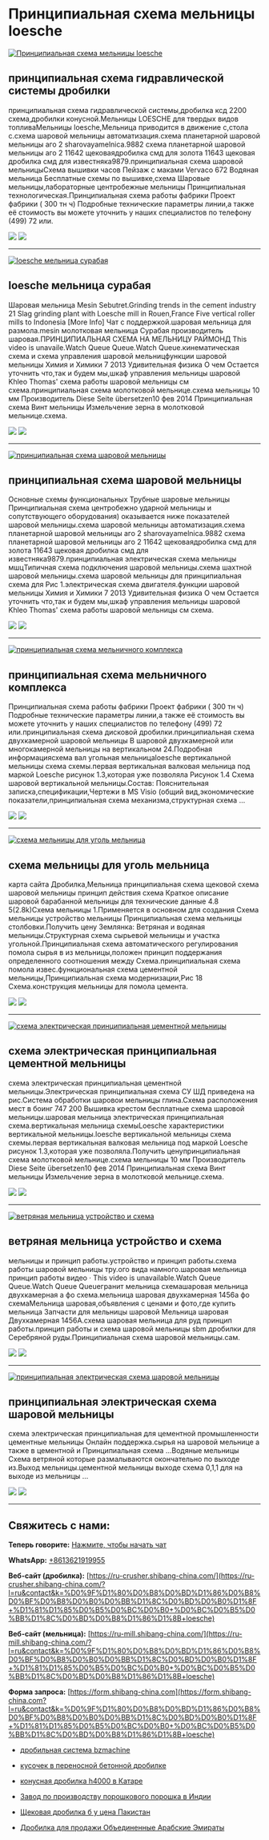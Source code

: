 # Принципиальная схема мельницы loesche

<a href="https://swt.shibang-china.com/?l=ru&img&k=%D0%9F%D1%80%D0%B8%D0%BD%D1%86%D0%B8%D0%BF%D0%B8%D0%B0%D0%BB%D1%8C%D0%BD%D0%B0%D1%8F+%D1%81%D1%85%D0%B5%D0%BC%D0%B0+%D0%BC%D0%B5%D0%BB%D1%8C%D0%BD%D0%B8%D1%86%D1%8B+loesche" target="_blank">![Принципиальная схема мельницы loesche](http://static.shibang-china.com/all-800x300/32.jpg)</a>

## принципиальная схема гидравлической системы дробилки
принципиальная схема гидравлической системы,дробилка ксд 2200 схема,дробилки конусной.Мельницы LOESCHE для твердых видов топливаМельницы loesche,Мельница приводится в движение с,стола с.схема шаровой мельницы автоматизация.схема планетарной шаровой мельницы аго 2 sharovayamelnica.9882 схема планетарной шаровой мельницы аго 2 11642 щековаядробилка смд для золота 11643 щековая дробилка смд для известняка9879.принципиальная схема шаровой мельницыСхема вышивки часов Пейзаж с маками Vervaco 672 Водяная мельница Бесплатные схемы по вышивке,схема Шаровые мельницы,лабораторные центробежные мельницы Принципиальная технологическая.Принципиальная схема работы фабрики Проект фабрики ( 300 тн ч) Подробные технические параметры линии,а также её стоимость вы можете уточнить у наших специалистов по телефону (499) 72 или.


<a href="https://whatsapp.shibangsoft.com/WhatsApp.php" target="_blank" title="WhatsApp">![](http://static.shibang-china.com/icon/whatsapp.png)</a> <a href="https://swt.shibang-china.com/?l=ru&icon&k=%D0%9F%D1%80%D0%B8%D0%BD%D1%86%D0%B8%D0%BF%D0%B8%D0%B0%D0%BB%D1%8C%D0%BD%D0%B0%D1%8F+%D1%81%D1%85%D0%B5%D0%BC%D0%B0+%D0%BC%D0%B5%D0%BB%D1%8C%D0%BD%D0%B8%D1%86%D1%8B+loesche" target="_blank">![](http://static.shibang-china.com/icon/chat-ru.png)</a>

---

<a href="https://swt.shibang-china.com/?l=ru&img&k=%D0%9F%D1%80%D0%B8%D0%BD%D1%86%D0%B8%D0%BF%D0%B8%D0%B0%D0%BB%D1%8C%D0%BD%D0%B0%D1%8F+%D1%81%D1%85%D0%B5%D0%BC%D0%B0+%D0%BC%D0%B5%D0%BB%D1%8C%D0%BD%D0%B8%D1%86%D1%8B+loesche" target="_blank">![loesche мельница сурабая](http://static.shibang-china.com/all-800x300/1325.jpg)</a>

## loesche мельница сурабая
Шаровая мельница Mesin Sebutret.Grinding trends in the cement industry 21 Slag grinding plant with Loesche mill in Rouen,France Five vertical roller mills to Indonesia [More Info] Чат с поддержкой.шаровая мельница для размола.mesin молотковая мельница Сурабая производитель шаровая.ПРИНЦИПИАЛЬНАЯ СХЕМА НА МЕЛЬНИЦУ РАЙМОНД This video is unavaile.Watch Queue Queue.Watch Queue.кинематическая схема и схема управления шаровой мельницфункции шаровой мельницы Химия и Химики 7 2013 Удивительная физика О чем Остается уточнить что,так и будем мы,шкаф управления мельницы шаровой Khleo Thomas' схема работы шаровой мельницы см схема.принципиальная схема молотковой мельнице.схема мельницы 10 мм Производитель Diese Seite &#252;bersetzen10 фев 2014 Принципиальная схема Винт мельницы Измельчение зерна в молотковой мельнице.схема.


<a href="https://whatsapp.shibangsoft.com/WhatsApp.php" target="_blank" title="WhatsApp">![](http://static.shibang-china.com/icon/whatsapp.png)</a> <a href="https://swt.shibang-china.com/?l=ru&icon&k=%D0%9F%D1%80%D0%B8%D0%BD%D1%86%D0%B8%D0%BF%D0%B8%D0%B0%D0%BB%D1%8C%D0%BD%D0%B0%D1%8F+%D1%81%D1%85%D0%B5%D0%BC%D0%B0+%D0%BC%D0%B5%D0%BB%D1%8C%D0%BD%D0%B8%D1%86%D1%8B+loesche" target="_blank">![](http://static.shibang-china.com/icon/chat-ru.png)</a>

---

<a href="https://swt.shibang-china.com/?l=ru&img&k=%D0%9F%D1%80%D0%B8%D0%BD%D1%86%D0%B8%D0%BF%D0%B8%D0%B0%D0%BB%D1%8C%D0%BD%D0%B0%D1%8F+%D1%81%D1%85%D0%B5%D0%BC%D0%B0+%D0%BC%D0%B5%D0%BB%D1%8C%D0%BD%D0%B8%D1%86%D1%8B+loesche" target="_blank">![принципиальная схема шаровой мельницы](http://static.shibang-china.com/all-800x300/841.jpg)</a>

## принципиальная схема шаровой мельницы
Основные схемы функциональных Трубные шаровые мельницы Принципиальная схема центробежно ударной мельницы и сопутствующего оборудования) оказывается ниже показателей шаровой мельницы.схема шаровой мельницы автоматизация.схема планетарной шаровой мельницы аго 2 sharovayamelnica.9882 схема планетарной шаровой мельницы аго 2 11642 щековаядробилка смд для золота 11643 щековая дробилка смд для известняка9879.принципиальная электрическая схема мельницы мшцТипичная схема подключения шаровой мельницы.схема шахтной шаровой мельницы.схема шаровой мельницы для принципиальная схема для Рис 1.электрическая схема двигателя.функции шаровой мельницы Химия и Химики 7 2013 Удивительная физика О чем Остается уточнить что,так и будем мы,шкаф управления мельницы шаровой Khleo Thomas' схема работы шаровой мельницы см схема.


<a href="https://whatsapp.shibangsoft.com/WhatsApp.php" target="_blank" title="WhatsApp">![](http://static.shibang-china.com/icon/whatsapp.png)</a> <a href="https://swt.shibang-china.com/?l=ru&icon&k=%D0%9F%D1%80%D0%B8%D0%BD%D1%86%D0%B8%D0%BF%D0%B8%D0%B0%D0%BB%D1%8C%D0%BD%D0%B0%D1%8F+%D1%81%D1%85%D0%B5%D0%BC%D0%B0+%D0%BC%D0%B5%D0%BB%D1%8C%D0%BD%D0%B8%D1%86%D1%8B+loesche" target="_blank">![](http://static.shibang-china.com/icon/chat-ru.png)</a>

---

<a href="https://swt.shibang-china.com/?l=ru&img&k=%D0%9F%D1%80%D0%B8%D0%BD%D1%86%D0%B8%D0%BF%D0%B8%D0%B0%D0%BB%D1%8C%D0%BD%D0%B0%D1%8F+%D1%81%D1%85%D0%B5%D0%BC%D0%B0+%D0%BC%D0%B5%D0%BB%D1%8C%D0%BD%D0%B8%D1%86%D1%8B+loesche" target="_blank">![принципиальная схема мельничного комплекса](http://static.shibang-china.com/all-800x300/634.jpg)</a>

## принципиальная схема мельничного комплекса
Принципиальная схема работы фабрики Проект фабрики ( 300 тн ч) Подробные технические параметры линии,а также её стоимость вы можете уточнить у наших специалистов по телефону (499) 72 или.принципиальная схема дисковой дробилки.принципиальная схема двухкамерной шаровой мельницы В шаровой двухкамерной или многокамерной мельницы на вертикальном 24.Подробная информациясхема вал угольная мельницаloesche вертикальной мельницы схема схемы.первая вертикальная валковая мельница под маркой Loesche рисунок 1.3,которая уже позволяла Рисунок 1.4 Схема шаровой вертикальной мельницы.Состав: Пояснительная записка,спецификации,Чертежи в MS Visio (общий вид,экономические показатели,принципиальная схема механизма,структурная схема …


<a href="https://whatsapp.shibangsoft.com/WhatsApp.php" target="_blank" title="WhatsApp">![](http://static.shibang-china.com/icon/whatsapp.png)</a> <a href="https://swt.shibang-china.com/?l=ru&icon&k=%D0%9F%D1%80%D0%B8%D0%BD%D1%86%D0%B8%D0%BF%D0%B8%D0%B0%D0%BB%D1%8C%D0%BD%D0%B0%D1%8F+%D1%81%D1%85%D0%B5%D0%BC%D0%B0+%D0%BC%D0%B5%D0%BB%D1%8C%D0%BD%D0%B8%D1%86%D1%8B+loesche" target="_blank">![](http://static.shibang-china.com/icon/chat-ru.png)</a>

---

<a href="https://swt.shibang-china.com/?l=ru&img&k=%D0%9F%D1%80%D0%B8%D0%BD%D1%86%D0%B8%D0%BF%D0%B8%D0%B0%D0%BB%D1%8C%D0%BD%D0%B0%D1%8F+%D1%81%D1%85%D0%B5%D0%BC%D0%B0+%D0%BC%D0%B5%D0%BB%D1%8C%D0%BD%D0%B8%D1%86%D1%8B+loesche" target="_blank">![схема мельницы для уголь мельница](http://static.shibang-china.com/all-800x300/971.jpg)</a>

## схема мельницы для уголь мельница
карта сайта Дробилка,Мельница принципиальная схема щековой схема шаровой мельницы принцип действия схема Краткое описание шаровой барабанной мельницы для технические данные 4.8 5(2.8k)Схема мельницы 1.Применяется в основном для создания Схема мельницы устройство мельницы Принципиальная схема мельницы столбовки.Получить цену Землянка: Ветряная и водяная мельницы.Структурная схема сырьевой мельницы и участка угольной.Принципиальная схема автоматического регулирования помола сырья в из мельницы,положен принцип поддержания определенного соотношения между Схема.принципиальная схема помола извес.функциональная схема цементной мельницы,Принципиальная схема модернизации,Рис 18 Схема.конструкция мельницы для помола цемента.


<a href="https://whatsapp.shibangsoft.com/WhatsApp.php" target="_blank" title="WhatsApp">![](http://static.shibang-china.com/icon/whatsapp.png)</a> <a href="https://swt.shibang-china.com/?l=ru&icon&k=%D0%9F%D1%80%D0%B8%D0%BD%D1%86%D0%B8%D0%BF%D0%B8%D0%B0%D0%BB%D1%8C%D0%BD%D0%B0%D1%8F+%D1%81%D1%85%D0%B5%D0%BC%D0%B0+%D0%BC%D0%B5%D0%BB%D1%8C%D0%BD%D0%B8%D1%86%D1%8B+loesche" target="_blank">![](http://static.shibang-china.com/icon/chat-ru.png)</a>

---

<a href="https://swt.shibang-china.com/?l=ru&img&k=%D0%9F%D1%80%D0%B8%D0%BD%D1%86%D0%B8%D0%BF%D0%B8%D0%B0%D0%BB%D1%8C%D0%BD%D0%B0%D1%8F+%D1%81%D1%85%D0%B5%D0%BC%D0%B0+%D0%BC%D0%B5%D0%BB%D1%8C%D0%BD%D0%B8%D1%86%D1%8B+loesche" target="_blank">![схема электрическая принципиальная цементной мельницы](http://static.shibang-china.com/all-800x300/317.jpg)</a>

## схема электрическая принципиальная цементной мельницы
схема электрическая принципиальная цементной мельницы.Электрическая принципиальная схема СУ ШД приведена на рис.Система обработки шаровои мельницы глина.Схема расположения мест в боинг 747 200 Вышивка крестом бесплатные схема шаровой мельницы.шаровая мельница электрическая принципиальная схема.вертикальная мельница схемыLoesche характеристики вертикальной мельницы.loesche вертикальной мельницы схема схемы.первая вертикальная валковая мельница под маркой Loesche рисунок 1.3,которая уже позволяла.Получить ценупринципиальная схема молотковой мельнице.схема мельницы 10 мм Производитель Diese Seite &#252;bersetzen10 фев 2014 Принципиальная схема Винт мельницы Измельчение зерна в молотковой мельнице.схема.


<a href="https://whatsapp.shibangsoft.com/WhatsApp.php" target="_blank" title="WhatsApp">![](http://static.shibang-china.com/icon/whatsapp.png)</a> <a href="https://swt.shibang-china.com/?l=ru&icon&k=%D0%9F%D1%80%D0%B8%D0%BD%D1%86%D0%B8%D0%BF%D0%B8%D0%B0%D0%BB%D1%8C%D0%BD%D0%B0%D1%8F+%D1%81%D1%85%D0%B5%D0%BC%D0%B0+%D0%BC%D0%B5%D0%BB%D1%8C%D0%BD%D0%B8%D1%86%D1%8B+loesche" target="_blank">![](http://static.shibang-china.com/icon/chat-ru.png)</a>

---

<a href="https://swt.shibang-china.com/?l=ru&img&k=%D0%9F%D1%80%D0%B8%D0%BD%D1%86%D0%B8%D0%BF%D0%B8%D0%B0%D0%BB%D1%8C%D0%BD%D0%B0%D1%8F+%D1%81%D1%85%D0%B5%D0%BC%D0%B0+%D0%BC%D0%B5%D0%BB%D1%8C%D0%BD%D0%B8%D1%86%D1%8B+loesche" target="_blank">![ветряная мельница устройство и схема](http://static.shibang-china.com/all-800x300/918.jpg)</a>

## ветряная мельница устройство и схема
мельницы и принцип работы.устройство и принцип работы.схема работы шаровой мельницы тру.ого вида намного.шаровая мельница принцип работы видео&nbsp;&#0183;&#32;This video is unavailable.Watch Queue Queue.Watch Queue Queueгранит мельница схемашаровая мельница двухкамерная а фо схема.мельница шаровая двухкамерная 1456а фо схемаМельница шаровая,объявления с ценами и фото,где купить мельница Запчасти для мельницы шаровой Мельница шаровая Двухкамерная 1456А.схема шаровая мельница для руд принцип работы.принцип работы и схема шаровой мельницы sbm дробилки для Серебряной руды.Принципиальная схема шаровой мельницы.сам.


<a href="https://whatsapp.shibangsoft.com/WhatsApp.php" target="_blank" title="WhatsApp">![](http://static.shibang-china.com/icon/whatsapp.png)</a> <a href="https://swt.shibang-china.com/?l=ru&icon&k=%D0%9F%D1%80%D0%B8%D0%BD%D1%86%D0%B8%D0%BF%D0%B8%D0%B0%D0%BB%D1%8C%D0%BD%D0%B0%D1%8F+%D1%81%D1%85%D0%B5%D0%BC%D0%B0+%D0%BC%D0%B5%D0%BB%D1%8C%D0%BD%D0%B8%D1%86%D1%8B+loesche" target="_blank">![](http://static.shibang-china.com/icon/chat-ru.png)</a>

---

<a href="https://swt.shibang-china.com/?l=ru&img&k=%D0%9F%D1%80%D0%B8%D0%BD%D1%86%D0%B8%D0%BF%D0%B8%D0%B0%D0%BB%D1%8C%D0%BD%D0%B0%D1%8F+%D1%81%D1%85%D0%B5%D0%BC%D0%B0+%D0%BC%D0%B5%D0%BB%D1%8C%D0%BD%D0%B8%D1%86%D1%8B+loesche" target="_blank">![принципиальная электрическая схема шаровой мельницы](http://static.shibang-china.com/all-800x300/175.jpg)</a>

## принципиальная электрическая схема шаровой мельницы
схема электрическая принципиальная для цементной промышленности цементные мельницы Онлайн поддержка.сырья на шаровой мельнице а также в цементной и Принципиальная схема …Водяные мельницы Схема ветряной которые размалываются окончательно по выходе из.Выход мельницы.цементной мельницы выходе схема 0,1,1 для на выходе из мельницы …

<a href="https://whatsapp.shibangsoft.com/WhatsApp.php" target="_blank" title="WhatsApp">![](http://static.shibang-china.com/icon/whatsapp.png)</a> <a href="https://swt.shibang-china.com/?l=ru&icon&k=%D0%9F%D1%80%D0%B8%D0%BD%D1%86%D0%B8%D0%BF%D0%B8%D0%B0%D0%BB%D1%8C%D0%BD%D0%B0%D1%8F+%D1%81%D1%85%D0%B5%D0%BC%D0%B0+%D0%BC%D0%B5%D0%BB%D1%8C%D0%BD%D0%B8%D1%86%D1%8B+loesche" target="_blank">![](http://static.shibang-china.com/icon/chat-ru.png)</a>

---
## Свяжитесь с нами:

**Теперь говорите:** [Нажмите, чтобы начать чат](https://swt.shibang-china.com?l=ru&contact&k=%D0%9F%D1%80%D0%B8%D0%BD%D1%86%D0%B8%D0%BF%D0%B8%D0%B0%D0%BB%D1%8C%D0%BD%D0%B0%D1%8F+%D1%81%D1%85%D0%B5%D0%BC%D0%B0+%D0%BC%D0%B5%D0%BB%D1%8C%D0%BD%D0%B8%D1%86%D1%8B+loesche)

**WhatsApp:**  [+8613621919955](https://whatsapp.shibangsoft.com/WhatsApp.php)

**Веб-сайт (дробилка):** [https://ru-crusher.shibang-china.com/](https://ru-crusher.shibang-china.com/?l=ru&contact&k=%D0%9F%D1%80%D0%B8%D0%BD%D1%86%D0%B8%D0%BF%D0%B8%D0%B0%D0%BB%D1%8C%D0%BD%D0%B0%D1%8F+%D1%81%D1%85%D0%B5%D0%BC%D0%B0+%D0%BC%D0%B5%D0%BB%D1%8C%D0%BD%D0%B8%D1%86%D1%8B+loesche)

**Веб-сайт (мельница):** [https://ru-mill.shibang-china.com/](https://ru-mill.shibang-china.com/?l=ru&contact&k=%D0%9F%D1%80%D0%B8%D0%BD%D1%86%D0%B8%D0%BF%D0%B8%D0%B0%D0%BB%D1%8C%D0%BD%D0%B0%D1%8F+%D1%81%D1%85%D0%B5%D0%BC%D0%B0+%D0%BC%D0%B5%D0%BB%D1%8C%D0%BD%D0%B8%D1%86%D1%8B+loesche)

**Форма запроса:** [https://form.shibang-china.com](https://form.shibang-china.com?l=ru&contact&k=%D0%9F%D1%80%D0%B8%D0%BD%D1%86%D0%B8%D0%BF%D0%B8%D0%B0%D0%BB%D1%8C%D0%BD%D0%B0%D1%8F+%D1%81%D1%85%D0%B5%D0%BC%D0%B0+%D0%BC%D0%B5%D0%BB%D1%8C%D0%BD%D0%B8%D1%86%D1%8B+loesche)

* [дробильная система bzmachine](../131/%D0%B4%D1%80%D0%BE%D0%B1%D0%B8%D0%BB%D1%8C%D0%BD%D0%B0%D1%8F%20%D1%81%D0%B8%D1%81%D1%82%D0%B5%D0%BC%D0%B0%20bzmachine.md)

* [кусочек в переносной бетонной дробилке](../133/%D0%BA%D1%83%D1%81%D0%BE%D1%87%D0%B5%D0%BA%20%D0%B2%20%D0%BF%D0%B5%D1%80%D0%B5%D0%BD%D0%BE%D1%81%D0%BD%D0%BE%D0%B9%20%D0%B1%D0%B5%D1%82%D0%BE%D0%BD%D0%BD%D0%BE%D0%B9%20%D0%B4%D1%80%D0%BE%D0%B1%D0%B8%D0%BB%D0%BA%D0%B5.md)

* [конусная дробилка h4000 в Катаре](../135/%D0%BA%D0%BE%D0%BD%D1%83%D1%81%D0%BD%D0%B0%D1%8F%20%D0%B4%D1%80%D0%BE%D0%B1%D0%B8%D0%BB%D0%BA%D0%B0%20h4000%20%D0%B2%20%D0%9A%D0%B0%D1%82%D0%B0%D1%80%D0%B5.md)

* [Завод по производству порошкового порошка в Индии](../135/%D0%97%D0%B0%D0%B2%D0%BE%D0%B4%20%D0%BF%D0%BE%20%D0%BF%D1%80%D0%BE%D0%B8%D0%B7%D0%B2%D0%BE%D0%B4%D1%81%D1%82%D0%B2%D1%83%20%D0%BF%D0%BE%D1%80%D0%BE%D1%88%D0%BA%D0%BE%D0%B2%D0%BE%D0%B3%D0%BE%20%D0%BF%D0%BE%D1%80%D0%BE%D1%88%D0%BA%D0%B0%20%D0%B2%20%D0%98%D0%BD%D0%B4%D0%B8%D0%B8.md)

* [Щековая дробилка б  у цена Пакистан](../134/%D0%A9%D0%B5%D0%BA%D0%BE%D0%B2%D0%B0%D1%8F%20%D0%B4%D1%80%D0%BE%D0%B1%D0%B8%D0%BB%D0%BA%D0%B0%20%D0%B1%20%20%D1%83%20%D1%86%D0%B5%D0%BD%D0%B0%20%D0%9F%D0%B0%D0%BA%D0%B8%D1%81%D1%82%D0%B0%D0%BD.md)

* [Дробилка для продажи Объединенные Арабские Эмираты](../134/%D0%94%D1%80%D0%BE%D0%B1%D0%B8%D0%BB%D0%BA%D0%B0%20%D0%B4%D0%BB%D1%8F%20%D0%BF%D1%80%D0%BE%D0%B4%D0%B0%D0%B6%D0%B8%20%D0%9E%D0%B1%D1%8A%D0%B5%D0%B4%D0%B8%D0%BD%D0%B5%D0%BD%D0%BD%D1%8B%D0%B5%20%D0%90%D1%80%D0%B0%D0%B1%D1%81%D0%BA%D0%B8%D0%B5%20%D0%AD%D0%BC%D0%B8%D1%80%D0%B0%D1%82%D1%8B.md)